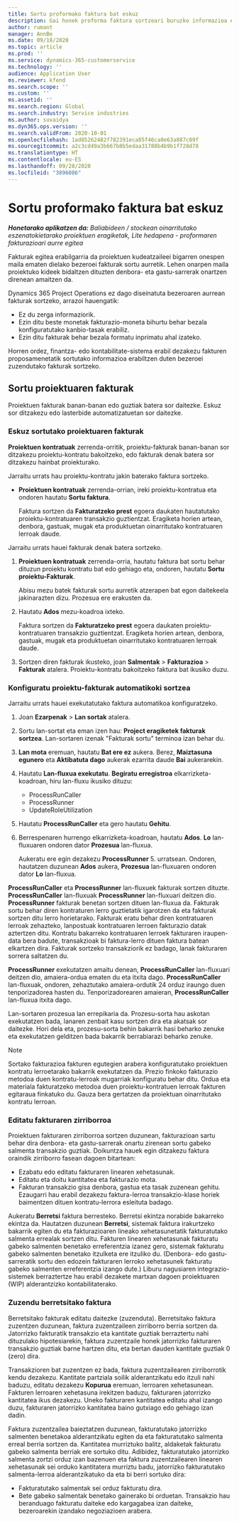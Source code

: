 ```yaml
---
title: Sortu proformako faktura bat eskuz
description: Gai honek proforma faktura sortzeari buruzko informazioa eskaintzen du.
author: rumant
manager: AnnBe
ms.date: 09/18/2020
ms.topic: article
ms.prod: ''
ms.service: dynamics-365-customerservice
ms.technology: ''
audience: Application User
ms.reviewer: kfend
ms.search.scope: ''
ms.custom: ''
ms.assetid: ''
ms.search.region: Global
ms.search.industry: Service industries
ms.author: suvaidya
ms.dyn365.ops.version: ''
ms.search.validFrom: 2020-10-01
ms.openlocfilehash: 1ad85262482f782391eca85f46ca0e63a887c89f
ms.sourcegitcommit: a2c3cd49a3b667b8b5edaa31788b4b9b1f728d78
ms.translationtype: HT
ms.contentlocale: eu-ES
ms.lasthandoff: 09/28/2020
ms.locfileid: "3896086"
---
```

# <a name="create-a-manual-proforma-invoice"></a>Sortu proformako faktura bat eskuz

_**Honetarako aplikatzen da:** Baliabideen / stockean oinarritutako eszenatokietarako proiektuen eragiketak, Lite hedapena - proformaren fakturazioari aurre egitea_

Fakturak egitea erabilgarria da proiektuen kudeatzaileei bigarren onespen maila ematen dielako bezeroei fakturak sortu aurretik. Lehen onarpen maila proiektuko kideek bidaltzen dituzten denbora- eta gastu-sarrerak onartzen direnean amaitzen da.

Dynamics 365 Project Operations ez dago diseinatuta bezeroaren aurrean fakturak sortzeko, arrazoi hauengatik:

- Ez du zerga informaziorik.
- Ezin ditu beste monetak fakturazio-moneta bihurtu behar bezala konfiguratutako kanbio-tasak erabiliz.
- Ezin ditu fakturak behar bezala formatu inprimatu ahal izateko.

Horren ordez, finantza- edo kontabilitate-sistema erabil dezakezu fakturen proposamenetatik sortutako informazioa erabiltzen duten bezeroei zuzendutako fakturak sortzeko.

## <a name="creating-project-invoices"></a>Sortu proiektuaren fakturak

Proiektuen fakturak banan-banan edo guztiak batera sor daitezke. Eskuz sor ditzakezu edo lasterbide automatizatuetan sor daitezke.

### <a name="manually-create-project-invoices"></a>Eskuz sortutako proiektuaren fakturak 

**Proiektuen kontratuak** zerrenda-orritik, proiektu-fakturak banan-banan sor ditzakezu proiektu-kontratu bakoitzeko, edo fakturak denak batera sor ditzakezu hainbat proiekturako.

Jarraitu urrats hau proiektu-kontratu jakin baterako faktura sortzeko.

- **Proiektuen kontratuak** zerrenda-orrian, ireki proiektu-kontratua eta ondoren hautatu **Sortu faktura**.

    Faktura sortzen da **Fakturatzeko prest** egoera daukaten hautatutako proiektu-kontratuaren transakzio guztientzat. Eragiketa horien artean, denbora, gastuak, mugak eta produktuetan oinarritutako kontratuaren lerroak daude.

Jarraitu urrats hauei fakturak denak batera sortzeko.

1. **Proiektuen kontratuak** zerrenda-orria, hautatu faktura bat sortu behar dituzun proiektu kontratu bat edo gehiago eta, ondoren, hautatu **Sortu proiektu-Fakturak**.

    Abisu mezu batek fakturak sortu aurretik atzerapen bat egon daitekeela jakinarazten dizu. Prozesua ere erakusten da.

2. Hautatu **Ados** mezu-koadroa ixteko.

    Faktura sortzen da **Fakturatzeko prest** egoera daukaten proiektu-kontratuaren transakzio guztientzat. Eragiketa horien artean, denbora, gastuak, mugak eta produktuetan oinarritutako kontratuaren lerroak daude.

3. Sortzen diren fakturak ikusteko, joan **Salmentak** \> **Fakturazioa** \> **Fakturak** atalera. Proiektu-kontratu bakoitzeko faktura bat ikusiko duzu.

### <a name="set-up-automated-creation-of-project-invoices"></a>Konfiguratu proiektu-fakturak automatikoki sortzea 

Jarraitu urrats hauei exekutatutako faktura automatikoa konfiguratzeko.

1. Joan **Ezarpenak** \> **Lan sortak** atalera.
2. Sortu lan-sortat eta eman izen hau: **Project eragiketek fakturak sortzea**. Lan-sortaren izenak "Fakturak sortu" terminoa izan behar du.
3. **Lan mota** eremuan, hautatu **Bat ere ez** aukera. Berez, **Maiztasuna egunero** eta **Aktibatuta dago** aukerak ezarrita daude **Bai** aukerarekin.
4. Hautatu **Lan-fluxua exekutatu**. **Begiratu erregistroa** elkarrizketa-koadroan, hiru lan-fluxu ikusiko dituzu:

    - ProcessRunCaller
    - ProcessRunner
    - UpdateRoleUtilization

5. Hautatu **ProcessRunCaller** eta gero hautatu **Gehitu**.
6. Berrespenaren hurrengo elkarrizketa-koadroan, hautatu **Ados**. **Lo** lan-fluxuaren ondoren dator **Prozesua** lan-fluxua.

    Aukeratu ere egin dezakezu **ProcessRunner** 5. urratsean. Ondoren, hautatzen duzunean **Ados** aukera, **Prozesua** lan-fluxuaren ondoren dator **Lo** lan-fluxua.

**ProcessRunCaller** eta **ProcessRunner** lan-fluxuek fakturak sortzen dituzte. **ProcessRunCaller** lan-fluxuak **ProcessRunner** lan-fluxuari deitzen dio. **ProcessRunner** fakturak benetan sortzen dituen lan-fluxua da. Fakturak sortu behar diren kontraturen lerro guztietatik igarotzen da eta fakturak sortzen ditu lerro horietarako. Fakturak eratu behar diren kontratuaren lerroak zehazteko, lanpostuak kontratuaren lerroen fakturazio datak aztertzen ditu. Kontratu bakarreko kontratuaren lerroek fakturaren iraupen-data bera badute, transakzioak bi faktura-lerro dituen faktura batean elkartzen dira. Fakturak sortzeko transakziorik ez badago, lanak fakturaren sorrera saltatzen du.

**ProcessRunner** exekutatzen amaitu denean, **ProcessRunCaller** lan-fluxuari deitzen dio, amaiera-ordua ematen du eta itxita dago. **ProcessRunCaller** lan-fluxuak, ondoren, zehaztutako amaiera-ordutik 24 orduz iraungo duen tenporizadorea hasten du. Tenporizadorearen amaieran, **ProcessRunCaller** lan-fluxua itxita dago.

Lan-sortaren prozesua lan errepikaria da. Prozesu-sorta hau askotan exekutatzen bada, lanaren zenbait kasu sortzen dira eta akatsak sor daitezke. Hori dela eta, prozesu-sorta behin bakarrik hasi beharko zenuke eta exekutatzen gelditzen bada bakarrik berrabiarazi beharko zenuke.

> [!NOTE]
> Sortako fakturazioa fakturen egutegien arabera konfiguratutako proiektuen kontratu lerroetarako bakarrik exekutatzen da. Prezio finkoko fakturazio metodoa duen kontratu-lerroak mugarriak konfiguratu behar ditu. Ordua eta materiala fakturatzeko metodoa duen proiektu-kontratuen lerroak fakturen egitaraua finkatuko du. Gauza bera gertatzen da proiektuan oinarritutako kontratu lerroan.      
 
### <a name="edit-a-draft-invoice"></a>Editatu fakturaren zirriborroa

Proiektuen fakturaren zirriborroa sortzen duzunean, fakturazioan sartu behar dira denbora- eta gastu-sarrerak onartu zirenean sortu gabeko salmenta transakzio guztiak. Doikuntza hauek egin ditzakezu faktura oraindik zirriborro fasean dagoen bitartean:

- Ezabatu edo editatu fakturaren linearen xehetasunak.
- Editatu eta doitu kantitatea eta fakturazio mota.
- Fakturan transakzio gisa denbora, gastua eta tasak zuzenean gehitu. Ezaugarri hau erabil dezakezu faktura-lerroa transakzio-klase horiek baimentzen dituen kontratu-lerrora esleituta badago.

Aukeratu **Berretsi** faktura berresteko. Berretsi ekintza norabide bakarreko ekintza da. Hautatzen duzunean **Berretsi**, sistemak faktura irakurtzeko bakarrik egiten du eta fakturazioaren lineako xehetasunetatik fakturatutako salmenta errealak sortzen ditu. Fakturen linearen xehetasunak fakturatu gabeko salmenten benetako erreferentzia izanez gero, sistemak fakturatu gabeko salmenten benetako itzulketa ere itzuliko du. (Denbora- edo gastu-sarreratik sortu den edozein fakturaren lerroko xehetasunek fakturatu gabeko salmenten erreferentzia izango dute.) Liburu nagusiaren integrazio-sistemek berraztertze hau erabil dezakete martxan dagoen proiektuaren (WIP) alderantzizko kontabilitaterako.

### <a name="correct-a-confirmed-invoice"></a>Zuzendu berretsitako faktura

Berretsitako fakturak editatu daitezke (zuzenduta). Berretsitako faktura zuzentzen duzunean, faktura zuzentzaileen zirriborro berria sortzen da. Jatorrizko fakturatik transakzio eta kantitate guztiak berraztertu nahi dituzulako hipotesiarekin, faktura zuzentzaile honek jatorrizko fakturaren transakzio guztiak barne hartzen ditu, eta bertan dauden kantitate guztiak 0 (zero) dira.

Transakzioren bat zuzentzen ez bada, faktura zuzentzailearen zirriborrotik kendu dezakezu. Kantitate partziala soilik alderantzikatu edo itzuli nahi baduzu, editatu dezakezu **Kopurua** eremuan, lerroaren xehetasunean. Fakturen lerroaren xehetasuna irekitzen baduzu, fakturaren jatorrizko kantitatea ikus dezakezu. Uneko fakturaren kantitatea editatu ahal izango duzu, fakturaren jatorrizko kantitatea baino gutxiago edo gehiago izan dadin.

Faktura zuzentzailea baieztatzen duzunean, fakturatutako jatorrizko salmenten benetakoa alderantzikatu egiten da eta fakturatutako salmenta erreal berria sortzen da. Kantitatea murriztuko balitz, aldaketak fakturatu gabeko salmenta berriak ere sortuko ditu. Adibidez, fakturatutako jatorrizko salmenta zortzi orduz izan bazenuen eta faktura zuzentzailearen linearen xehetasunak sei orduko kantitatera murriztu badu, jatorrizko fakturatutako salmenta-lerroa alderantzikatuko da eta bi berri sortuko dira:

- Fakturatutako salmentak sei orduz fakturatu dira.
- Bete gabeko salmentak benetako gainerako bi orduetan. Transakzio hau beranduago fakturatu daiteke edo kargagabea izan daiteke, bezeroarekin izandako negoziazioen arabera.

